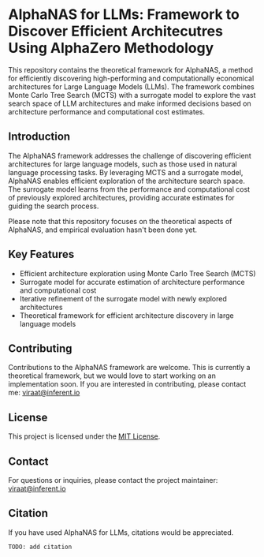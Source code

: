 # AlphaNAS for LLMs: Framework to Discover Efficient Architecutres Using AlphaZero Methodology

This repository contains the theoretical framework for AlphaNAS, a method for efficiently discovering high-performing and computationally economical architectures for Large Language Models (LLMs). The framework combines Monte Carlo Tree Search (MCTS) with a surrogate model to explore the vast search space of LLM architectures and make informed decisions based on architecture performance and computational cost estimates.

## Introduction

The AlphaNAS framework addresses the challenge of discovering efficient architectures for large language models, such as those used in natural language processing tasks. By leveraging MCTS and a surrogate model, AlphaNAS enables efficient exploration of the architecture search space. The surrogate model learns from the performance and computational cost of previously explored architectures, providing accurate estimates for guiding the search process.

Please note that this repository focuses on the theoretical aspects of AlphaNAS, and empirical evaluation hasn't been done yet.

## Key Features

- Efficient architecture exploration using Monte Carlo Tree Search (MCTS)
- Surrogate model for accurate estimation of architecture performance and computational cost
- Iterative refinement of the surrogate model with newly explored architectures
- Theoretical framework for efficient architecture discovery in large language models

## Contributing

Contributions to the AlphaNAS framework are welcome. This is currently a theoretical framework, but we would love to start working on an implementation soon. If you are interested in contributing, please contact me: [viraat@inferent.io](mailto:viraat@inferent.io)

## License

This project is licensed under the [MIT License](LICENSE).

## Contact

For questions or inquiries, please contact the project maintainer: [viraat@inferent.io](mailto:viraat@inferent.io)

## Citation

If you have used AlphaNAS for LLMs, citations would be appreciated.

`TODO: add citation`
